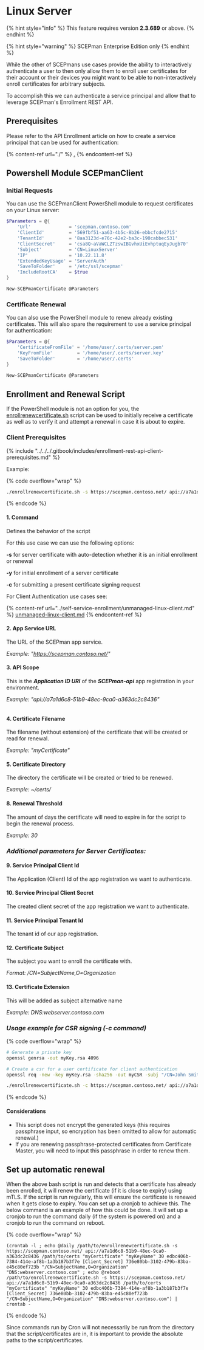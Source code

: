 # Linux Server

{% hint style="info" %}
This feature requires version **2.3.689** or above.
{% endhint %}

{% hint style="warning" %}
SCEPman Enterprise Edition only
{% endhint %}

While the other of SCEPmans use cases provide the ability to interactively authenticate a user to then only allow them to enroll user certificates for their account or their devices you might want to be able to non-interactively enroll certificates for arbitrary subjects.

To accomplish this we can authenticate a service principal and allow that to leverage SCEPman's Enrollment REST API.

## Prerequisites

Please refer to the API Enrollment article on how to create a service principal that can be used for authentication:

{% content-ref url="./" %}
[.](./)
{% endcontent-ref %}

## Powershell Module SCEPmanClient

### Initial Requests

You can use the SCEPmanClient PowerShell module to request certificates on your Linux server:

```powershell
$Parameters = @{
    'Url'              = 'scepman.contoso.com'
    'ClientId'         = '569fbf51-aa63-4b5c-8b26-ebbcfcde2715'
    'TenantId'         = '8aa3123d-e76c-42e2-ba3c-190cabbec531'
    'ClientSecret'     = 'csa8Q~aVaWCLZTzswIBGvhxUiEvhptuqEyJugb70'
    'Subject'          = 'CN=LinuxServer'
    'IP'               = '10.22.11.8'
    'ExtendedKeyUsage' = 'ServerAuth'
    'SaveToFolder'     = '/etc/ssl/scepman'
    'IncludeRootCA'    = $true
}

New-SCEPmanCertificate @Parameters
```

### Certificate Renewal

You can also use the PowerShell module to renew already existing certificates. This will also spare the requirement to use a service principal for authentication:

```powershell
$Parameters = @{
    'CertificateFromFile' = '/home/user/.certs/server.pem'
    'KeyFromFile'         = '/home/user/.certs/server.key'
    'SaveToFolder'        = '/home/user/.certs'
}

New-SCEPmanCertificate @Parameters
```

## Enrollment and Renewal Script

If the PowerShell module is not an option for you, the [enrollrenewcertificate.sh](https://github.com/scepman/csr-request/blob/main/enroll-certificate/enrollrenewcertificate.sh) script can be used to initially receive a certificate as well as to verify it and attempt a renewal in case it is about to expire.

### Client Prerequisites

{% include "../../../.gitbook/includes/enrollment-rest-api-client-prerequisites.md" %}



Example:

{% code overflow="wrap" %}
```bash
./enrollrenewcertificate.sh -s https://scepman.contoso.net/ api://a7a1d6c8-51b9-48ec-9ca0-a363dc2c8436 ~/certs/ "myCertificate" "myKeyName" 30 edbc406b-7384-414e-af8b-1a3b187b3f7e [Client_Secret] 736e80bb-3102-479b-83ba-e45c80ef723b "/CN=SubjectName,O=Organization" "DNS:webserver.contoso.com"
```
{% endcode %}

#### 1. Command

Defines the behavior of the script

For this use case we can use the following options:

**-s** for server certificate with auto-detection whether it is an initial enrollment or renewal

**-y** for initial enrollment of a server certificate

**-c** for submitting a present certificate signing request



For Client Authentication use cases see:

{% content-ref url="../self-service-enrollment/unmanaged-linux-client.md" %}
[unmanaged-linux-client.md](../self-service-enrollment/unmanaged-linux-client.md)
{% endcontent-ref %}



#### 2. App Service URL

The URL of the SCEPman app service.

_Example: "https://scepman.contoso.net/"_

#### 3. API Scope

This is the _**Application ID URI**_ of the _**SCEPman-api**_ app registration in your environment.

_Example: "api://a7a1d6c8-51b9-48ec-9ca0-a363dc2c8436"_

<figure><img src="../../../.gitbook/assets/image (6) (2).png" alt=""><figcaption></figcaption></figure>

#### 4. Certificate Filename

The filename (without extension) of the certificate that will be created or read for renewal.

_Example: "myCertificate"_

#### 5. Certificate Directory

The directory the certificate will be created or tried to be renewed.

_Example: \~/certs/_

#### 8. Renewal Threshold

The amount of days the certificate will need to expire in for the script to begin the renewal process.

_Example: 30_

### _Additional parameters for Server Certificates:_

#### 9. Service Principal Client Id

The Application (Client) Id of the app registration we want to authenticate.

#### 10. Service Principal Client Secret

The created client secret of the app registration we want to authenticate.

#### 11. Service Principal Tenant Id

The tenant id of our app registration.

#### 12. Certificate Subject

The subject you want to enroll the certificate with.

_Format: /CN=SubjectName,O=Organization_

#### 13. Certificate Extension

This will be added as subject alternative name

_Example: DNS:webserver.contoso.com_



### _Usage example for CSR signing (-c command)_&#x20;

{% code overflow="wrap" %}
```bash
# Generate a private key
openssl genrsa -out myKey.rsa 4096

# Create a csr for a user certificate for client authentication
openssl req -new -key myKey.rsa -sha256 -out myCSR -subj "/CN=John Smith" -addext "subjectAltName=otherName:1.3.6.1.4.1.311.20.2.3;UTF8:john.smith@contoso.net" -addext "extendedKeyUsage=1.3.6.1.5.5.7.3.2"

./enrollrenewcertificate.sh -c https://scepman.contoso.net/ api://a7a1d6c8-51b9-48ec-9ca0-a363dc2c8436 ~/certs "myCertificate" myKey.rsa 30 edbc406b-7384-414e-af8b-1a3b187b3f7e [Client_Secret] 736e80bb-3102-479b-83ba-e45c80ef723b myCSR

```
{% endcode %}



#### Considerations

* This script does not encrypt the generated keys (this requires passphrase input, so encryption has been omitted to allow for automatic renewal.)
* If you are renewing passphrase-protected certificates from Certificate Master, you will need to input this passphrase in order to renew them.

## Set up automatic renewal

When the above bash script is run and detects that a certificate has already been enrolled, it will renew the certificate (if it is close to expiry) using mTLS. If the script is run regularly, this will ensure the certificate is renewed when it gets close to expiry. You can set up a cronjob to achieve this. The below command is an example of how this could be done. It will set up a cronjob to run the command daily (if the system is powered on) and a cronjob to run the command on reboot.

{% code overflow="wrap" %}
```
(crontab -l ; echo @daily /path/to/enrollrenewcertificate.sh -s https://scepman.contoso.net/ api://a7a1d6c8-51b9-48ec-9ca0-a363dc2c8436 /path/to/certs "myCertificate" "myKeyName" 30 edbc406b-7384-414e-af8b-1a3b187b3f7e [Client_Secret] 736e80bb-3102-479b-83ba-e45c80ef723b "/CN=SubjectName,O=Organization" "DNS:webserver.contoso.com" ; echo @reboot /path/to/enrollrenewcertificate.sh -s https://scepman.contoso.net/ api://a7a1d6c8-51b9-48ec-9ca0-a363dc2c8436 /path/to/certs "myCertificate" "myKeyName" 30 edbc406b-7384-414e-af8b-1a3b187b3f7e [Client_Secret] 736e80bb-3102-479b-83ba-e45c80ef723b "/CN=SubjectName,O=Organization" "DNS:webserver.contoso.com") | crontab -
```
{% endcode %}

Since commands run by Cron will not necessarily be run from the directory that the script/certificates are in, it is important to provide the absolute paths to the script/certificates.&#x20;

